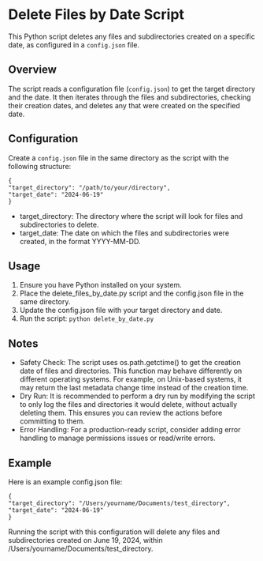 # Delete Files by Date Script

This Python script deletes any files and subdirectories created on a specific date, as configured in a `config.json` file.

## Overview

The script reads a configuration file (`config.json`) to get the target directory and the date. It then iterates through the files and subdirectories, checking their creation dates, and deletes any that were created on the specified date.

## Configuration

Create a `config.json` file in the same directory as the script with the following structure:

    
    {
    "target_directory": "/path/to/your/directory",
    "target_date": "2024-06-19"
    }

- target_directory: The directory where the script will look for files and subdirectories to delete.
- target_date: The date on which the files and subdirectories were created, in the format YYYY-MM-DD.

## Usage

1. Ensure you have Python installed on your system.
2. Place the delete_files_by_date.py script and the config.json file in the same directory.
3. Update the config.json file with your target directory and date.
4. Run the script: `python delete_by_date.py`

## Notes
- Safety Check: The script uses os.path.getctime() to get the creation date of files and directories. This function may behave differently on different operating systems. For example, on Unix-based systems, it may return the last metadata change time instead of the creation time.
- Dry Run: It is recommended to perform a dry run by modifying the script to only log the files and directories it would delete, without actually deleting them. This ensures you can review the actions before committing to them.
- Error Handling: For a production-ready script, consider adding error handling to manage permissions issues or read/write errors.
## Example
Here is an example config.json file:

    {
    "target_directory": "/Users/yourname/Documents/test_directory",
    "target_date": "2024-06-19"
    }

Running the script with this configuration will delete any files and subdirectories created on June 19, 2024, within /Users/yourname/Documents/test_directory.